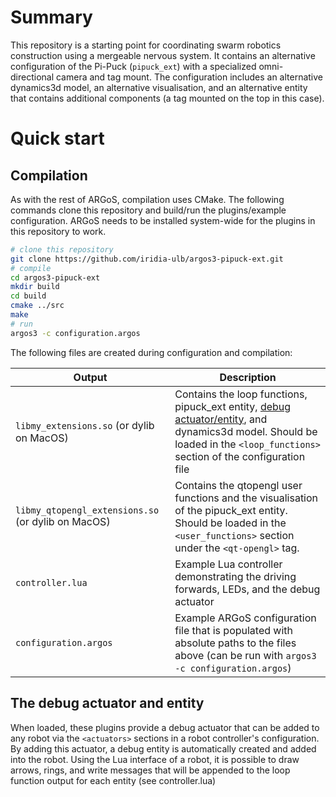 # Summary
This repository is a starting point for coordinating swarm robotics construction using a mergeable nervous system. It contains an alternative configuration of the Pi-Puck (`pipuck_ext`) with a specialized omni-directional camera and tag mount. The configuration includes an alternative dynamics3d model, an alternative visualisation, and an alternative entity that contains additional components (a tag mounted on the top in this case).

# Quick start

## Compilation
As with the rest of ARGoS, compilation uses CMake. The following commands clone this repository and build/run the plugins/example configuration. ARGoS needs to be installed system-wide for the plugins in this repository to work.

```sh
# clone this repository
git clone https://github.com/iridia-ulb/argos3-pipuck-ext.git
# compile
cd argos3-pipuck-ext
mkdir build
cd build
cmake ../src
make
# run
argos3 -c configuration.argos
```

The following files are created during configuration and compilation:


| Output                                             | Description                                                                                                                                                               |
|----------------------------------------------------|---------------------------------------------------------------------------------------------------------------------------------------------------------------------------|
| `libmy_extensions.so` (or dylib on MacOS)          | Contains the loop functions, pipuck_ext entity, [debug actuator/entity](#the-debug-actuator-and-entity), and dynamics3d model. Should be loaded in the `<loop_functions>` section of the configuration file |
| `libmy_qtopengl_extensions.so` (or dylib on MacOS) | Contains the qtopengl user functions and the visualisation of the pipuck_ext entity. Should be loaded in the `<user_functions>` section under the `<qt-opengl>` tag.      |
| `controller.lua`                                   | Example Lua controller demonstrating the driving forwards, LEDs, and the debug actuator                                                                                   |
| `configuration.argos`                                | Example ARGoS configuration file that is populated with absolute paths to the files above (can be run with `argos3 -c configuration.argos`)                               |

## The debug actuator and entity
When loaded, these plugins provide a debug actuator that can be added to any robot via the `<actuators>` sections in a robot controller's configuration. By adding this actuator, a debug entity is automatically created and added into the robot. Using the Lua interface of a robot, it is possible to draw arrows, rings, and write messages that will be appended to the loop function output for each entity (see controller.lua)

